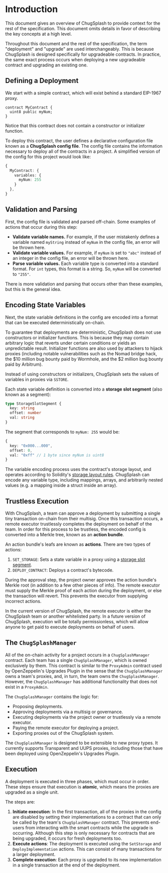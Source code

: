 # Introduction

This document gives an overview of ChugSplash to provide context for the rest of the specification. This document omits details in favor of describing the key concepts at a high level.

Throughout this document and the rest of the specification, the term "deployment" and "upgrade" are used interchangeably. This is because ChugSplash is designed specifically for upgradeable contracts. In practice, the same exact process occurs when deploying a new upgradeable contract and upgrading an existing one.

## Defining a Deployment

We start with a simple contract, which will exist behind a standard EIP-1967 proxy.

```sol
contract MyContract {
  uint8 public myNum;
}
```

Notice that this contract does not contain a constructor or initializer function.

To deploy this contract, the user defines a declarative configuration file known as a **ChugSplash config file**. The config file contains the information necessary to deploy all of the contracts in a project. A simplified version of the config for this project would look like:

```ts
{
  MyContract: {
    variables: {
      myNum: 255
    }
  },
}
```

## Validation and Parsing

First, the config file is validated and parsed off-chain. Some examples of actions that occur during this step:
* **Validate variable names.** For example, if the user mistakenly defines a variable named `myString` instead of `myNum` in the config file, an error will be thrown here.
* **Validate variable values.** For example, if `myNum` is set to `"abc"` instead of an integer in the config file, an error will be thrown here.
* **Parse variable values.** Each variable type is converted into a standard format. For `int` types, this format is a string. So, `myNum` will be converted to `"255"`.

There is more validation and parsing that occurs other than these examples, but this is the general idea.

## Encoding State Variables

Next, the state variable definitions in the config are encoded into a format that can be executed deterministically on-chain.

To guarantee that deployments are deterministic, ChugSplash does not use constructors or initializer functions. This is because they may contain arbitrary logic that reverts under certain conditions or yields an unpredictable result. Initializer functions are also used by attackers to hijack proxies (including notable vulnerabilities such as the Nomad bridge hack, the $10 million bug bounty paid by Wormhole, and the $2 million bug bounty paid by Arbitrum).

Instead of using constructors or initializers, ChugSplash sets the values of variables in proxies via `SSTORE`.

Each state variable definition is converted into a **storage slot segment** (also known as a segment):

```ts
type StorageSlotSegment {
  key: string
  offset: number
  val: string
}
```

The segment that corresponds to `myNum: 255` would be:

```ts
{
  key: "0x000...000",
  offset: 0,
  val: "0xff" // 1 byte since myNum is uint8
}
```

The variable encoding process uses the contract's storage layout, and operates according to Solidity's [storage layout rules](https://docs.soliditylang.org/en/latest/internals/layout_in_storage.html). ChugSplash can encode any variable type, including mappings, arrays, and arbitrarily nested values (e.g. a mapping inside a struct inside an array).

## Trustless Execution

With ChugSplash, a team can approve a deployment by submitting a single tiny transaction on-chain from their multisig. Once this transaction occurs, a remote executor trustlessly completes the deployment on behalf of the team. In order for this process to be trustless, the encoded config is converted into a Merkle tree, known as an **action bundle**.

An action bundle's leafs are known as **actions**. There are two types of actions:
1. `SET_STORAGE`: Sets a state variable in a proxy using a [storage slot segment](TODO).
2. `DEPLOY_CONTRACT`: Deploys a contract's bytecode.

During the approval step, the project owner approves the action bundle's Merkle root (in addition to a few other pieces of info). The remote executor must supply the Merkle proof of each action during the deployment, or else the transaction will revert. This prevents the executor from supplying incorrect actions.

In the current version of ChugSplash, the remote executor is either the ChugSplash team or another whitelisted party. In a future version of ChugSplash, execution will be totally permissionless, which will allow anyone to get paid to execute deployments on behalf of users.

## The `ChugSplashManager`

All of the on-chain activity for a project occurs in a `ChugSplashManager` contract. Each team has a single `ChugSplashManager`, which is owned exclusively by them. This contract is similar to the `ProxyAdmin` contract used by OpenZeppelin's Upgrades Plugin in the sense that the `ChugSplashManager` owns a team's proxies, and, in turn, the team owns the `ChugSplashManager`. However, the `ChugSplashManager` has additional functionality that does not exist in a `ProxyAdmin`.

The `ChugSplashManager` contains the logic for:
* Proposing deployments.
* Approving deployments via a multisig or governance.
* Executing deployments via the project owner or trustlessly via a remote executor.
* Paying the remote executor for deploying a project.
* Exporting proxies out of the ChugSplash system.

The `ChugSplashManager` is designed to be extensible to new proxy types. It currently supports Transparent and UUPS proxies, including those that have been deployed using OpenZeppelin's Upgrades Plugin.

## Execution

A deployment is executed in three phases, which must occur in order. These steps ensure that execution is **atomic**, which means the proxies are upgraded as a single unit.

The steps are:
1. **Initiate execution**: In the first transaction, all of the proxies in the config are disabled by setting their implementations to a contract that can only be called by the team's `ChugSplashManager` contract. This prevents end-users from interacting with the smart contracts while the upgrade is occurring. Although this step is only necessary for contracts that are being upgraded, it occurs for fresh deployments too.
2. **Execute actions**: The deployment is executed using the `SetStorage` and `DeployImplementation` actions. This can consist of many transactions for a larger deployment.
3. **Complete execution**: Each proxy is upgraded to its new implementation in a single transaction at the end of the deployment.

